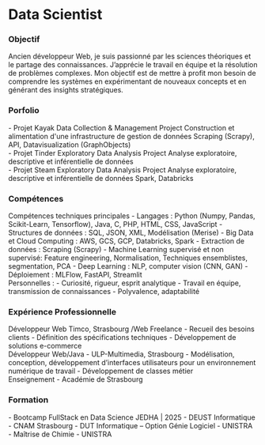 # Data Scientist

### Objectif
<div id="bloc1" name="objectif">
Ancien développeur Web, je suis passionné par les sciences théoriques et le partage des connaissances. J’apprécie le travail en équipe et la résolution de problèmes complexes. Mon objectif est de mettre à profit mon besoin de comprendre les systèmes en expérimentant de nouveaux concepts et en générant des insights stratégiques.
</div>

### Porfolio
<div id="bloc1" name="kayak">
- Projet Kayak
  Data Collection & Management Project
  Construction et alimentation d'une infrastructure de gestion de données
  Scraping (Scrapy), API, Datavisualization (GraphObjects)
</div>
<div id="bloc1" name="tinder">
- Projet Tinder
  Exploratory Data Analysis Project
  Analyse exploratoire, descriptive et inférentielle de données
</div>
<div id="bloc1" name="steam">
- Projet Steam
  Exploratory Data Analysis Project
  Analyse exploratoire, descriptive et inférentielle de données
  Spark, Databricks
</div>


### Compétences 
<div id="bloc1" name="comptechpale">
Compétences techniques principales
- Langages : Python (Numpy, Pandas, Scikit-Learn, Tensorflow), Java, C, PHP, HTML, CSS, JavaScript
- Structures de données : SQL, JSON, XML, Modélisation (Merise)
- Big Data et Cloud Computing : AWS, GCS, GCP, Databricks, Spark
- Extraction de données : Scraping (Scrapy)
- Machine Learning supervisé et non supervisé: Feature engineering, Normalisation, Techniques ensemblistes, segmentation, PCA
- Deep Learning : NLP, computer vision (CNN, GAN)
- Déploiement : MLFlow, FastAPI, Streamlit
</div>
<div id="bloc1" name="compperso">
Personnelles :
- Curiosité, rigueur, esprit analytique
- Travail en équipe, transmission de connaissances
- Polyvalence, adaptabilité
</div>

### Expérience Professionnelle
<div id="bloc1" name="experience1">
Développeur Web Timco, Strasbourg /Web Freelance
- Recueil des besoins clients
- Définition des spécifications techniques
- Développement de solutions e-commerce
</div>
<div id="bloc1" name="experience2">
Développeur Web/Java - ULP-Multimedia, Strasbourg
- Modélisation, conception, développement d’interfaces utilisateurs pour un environnement numérique de travail
- Développement de classes métier
</div>
<div id="bloc1" name="experience3">
Enseignement - Académie de Strasbourg
</div>

### Formation
<div id="bloc1" name="formation">
- Bootcamp FullStack en Data Science JEDHA | 2025
- DEUST Informatique - CNAM Strasbourg
- DUT Informatique – Option Génie Logiciel - UNISTRA
- Maîtrise de Chimie - UNISTRA
</div>



